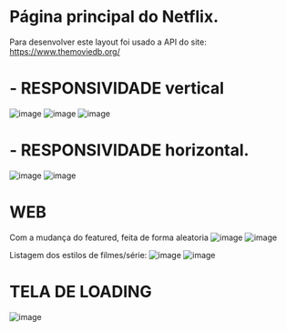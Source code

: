 # Página principal do Netflix.
  Para desenvolver este layout foi usado a API do site: https://www.themoviedb.org/

# - RESPONSIVIDADE vertical
![image](https://user-images.githubusercontent.com/69858181/121831685-7254ef00-cc9e-11eb-9a3f-8b8886d2b175.png)
![image](https://user-images.githubusercontent.com/69858181/121831701-7da81a80-cc9e-11eb-90be-6811166410a1.png)
![image](https://user-images.githubusercontent.com/69858181/121831710-84cf2880-cc9e-11eb-8f83-23cdb9d68fcf.png)

# - RESPONSIVIDADE horizontal.
![image](https://user-images.githubusercontent.com/69858181/121831751-a0d2ca00-cc9e-11eb-94f2-364d34bd3723.png)
![image](https://user-images.githubusercontent.com/69858181/121831757-a8926e80-cc9e-11eb-9335-04b87c05d9ff.png)

# WEB
 Com a mudança do featured, feita de forma aleatoria
![image](https://user-images.githubusercontent.com/69858181/121830931-99aabc80-cc9c-11eb-8349-5c0c8acbddb7.png)
![image](https://user-images.githubusercontent.com/69858181/121831143-235a8a00-cc9d-11eb-96d3-a6fb055ca954.png)

 Listagem dos estilos de filmes/série:
![image](https://user-images.githubusercontent.com/69858181/121832502-9285ad80-cca0-11eb-84c8-8c1e91ca1f3e.png)
![image](https://user-images.githubusercontent.com/69858181/121832521-9fa29c80-cca0-11eb-9677-07feac417d25.png)


#  TELA DE LOADING
![image](https://user-images.githubusercontent.com/69858181/121826576-c22bba00-cc8e-11eb-860e-2c2ff4ecfe3a.png)
  

